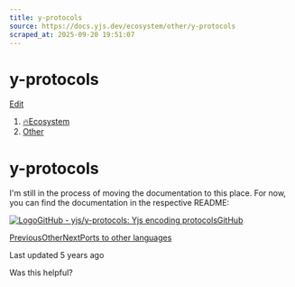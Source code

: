 ```yaml
---
title: y-protocols
source: https://docs.yjs.dev/ecosystem/other/y-protocols
scraped_at: 2025-09-20 19:51:07
---
```


# y-protocols

[Edit](https://github.com/yjs/docs/blob/main/ecosystem/other/y-protocols.md)

1. [🔥Ecosystem](/ecosystem)
2. [Other](/ecosystem/other)

# y-protocols

I'm still in the process of moving the documentation to this place. For now, you can find the documentation in the respective README:

[![Logo](https://docs.yjs.dev/~gitbook/image?url=https%3A%2F%2Fgithub.com%2Ffluidicon.png&width=20&dpr=4&quality=100&sign=46771325&sv=2)GitHub - yjs/y-protocols: Yjs encoding protocolsGitHub](https://github.com/yjs/y-protocols)

[PreviousOther](/ecosystem/other)[NextPorts to other languages](/ecosystem/ports-to-other-languages)

Last updated 5 years ago

Was this helpful?